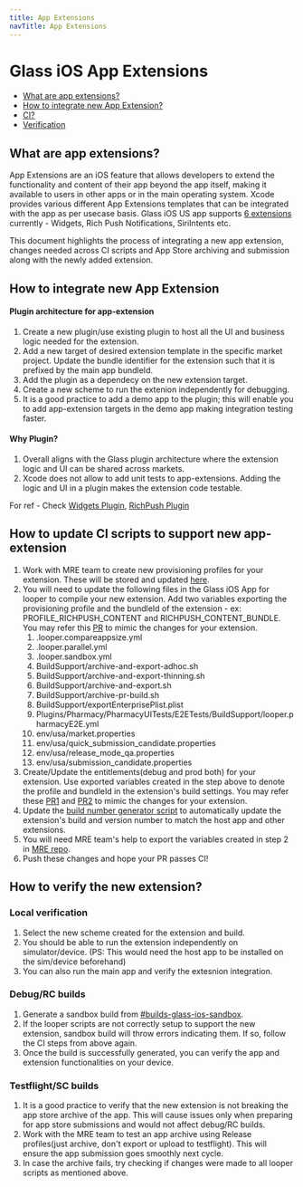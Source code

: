 ```yaml
---
title: App Extensions
navTitle: App Extensions
---
```


# Glass iOS App Extensions

- [What are app extensions?](#what-are-app-extesions)
- [How to integrate new App Extension?](#how-to-integrate-new-app-extension)
- [CI?](#how-to-update-CI-scripts-to-support-new-app-extension)
- [Verification](#how-to-verify-the-new-extension)

## What are app extensions?

App Extensions are an iOS feature that allows developers to extend the functionality and content of their app beyond the app itself, making it available to users in other apps or in the main operating system. Xcode provides various different App Extensions templates that can be integrated with the app as per usecase basis.
Glass iOS US app supports [6 extensions](https://gecgithub01.walmart.com/walmart-ios/glass-app/markets/usa/AppExtensions/) currently - Widgets, Rich Push Notifications, SiriIntents etc. 


This document highlights the process of integrating a new app extension, changes needed across CI scripts and App Store archiving and submission along with the newly added extension.


## How to integrate new App Extension

#### Plugin architecture for app-extension

1. Create a new plugin/use existing plugin to host all the UI and business logic needed for the extension.
2. Add a new target of desired extension template in the specific market project. Update the bundle identifier for the extension such that it is prefixed by the main app bundleId.
3. Add the plugin as a dependecy on the new extension target.
4. Create a new scheme to run the extenion independently for debugging.
5. It is a good practice to add a demo app to the plugin; this will enable you to add app-extension targets in the demo app making integration testing faster.

#### Why Plugin?
1. Overall aligns with the Glass plugin architecture where the extension logic and UI can be shared across markets.
2. Xcode does not allow to add unit tests to app-extensions. Adding the logic and UI in a plugin makes the extension code testable.

For ref - Check [Widgets Plugin](https://gecgithub01.walmart.com/walmart-ios/glass-app/tree/development/Plugins/Widgets), [RichPush Plugin](https://gecgithub01.walmart.com/walmart-ios/glass-app/tree/development/Plugins/RichPush)


## How to update CI scripts to support new app-extension
1. Work with MRE team to create new provisioning profiles for your extension. These will be stored and updated [here](https://gecgithub01.walmart.com/walmart-ios/glass-app/tree/development/BuildSupport).
2. You will need to update the following files in the Glass iOS App for looper to compile your new extension. Add two variables exporting the provisioning profile and the bundleId of the extension - ex: PROFILE_RICHPUSH_CONTENT and RICHPUSH_CONTENT_BUNDLE. You may refer this [PR](https://gecgithub01.walmart.com/walmart-ios/glass-app/pull/41790/files) to mimic the changes for your extension.
    1. .looper.compareappsize.yml
    2. .looper.parallel.yml
    3. .looper.sandbox.yml
    4. BuildSupport/archive-and-export-adhoc.sh
    5. BuildSupport/archive-and-export-thinning.sh
    6. BuildSupport/archive-and-export.sh
    7. BuildSupport/archive-pr-build.sh
    8. BuildSupport/exportEnterprisePlist.plist
    9. Plugins/Pharmacy/PharmacyUITests/E2ETests/BuildSupport/looper.pharmacyE2E.yml
    10. env/usa/market.properties
    11. env/usa/quick_submission_candidate.properties
    12. env/usa/release_mode_qa.properties
    13. env/usa/submission_candidate.properties
3. Create/Update the entitlements(debug and prod both) for your extension. Use exported variables created in the step above to denote the profile and bundleId in the extension's build settings.
You may refer these [PR1](https://gecgithub01.walmart.com/walmart-ios/glass-app/pull/41802/files) and [PR2](https://gecgithub01.walmart.com/walmart-ios/glass-app/pull/41805/files) to mimic the changes for your extension.
4. Update the [build number generator script](https://gecgithub01.walmart.com/walmart-ios/glass-app/blob/development/scripts/set_build_number.rb#L33) to automatically update the extension's build and version number to match the host app and other extensions. 
5. You will need MRE team's help to export the variables created in step 2 in [MRE repo](https://gecgithub01.walmart.com/mobile-platform/mre-tools/pull/493/files).
6. Push these changes and hope your PR passes CI! 

## How to verify the new extension?

### Local verification
1. Select the new scheme created for the extension and build.
2. You should be able to run the extension independently on simulator/device. (PS: This would need the host app to be installed on the sim/device beforehand)
3. You can also run the main app and verify the extesnion integration. 


### Debug/RC builds
1. Generate a sandbox build from [#builds-glass-ios-sandbox](https://walmart.slack.com/archives/C0133D3GG1X).
2. If the looper scripts are not correctly setup to support the new extension, sandbox build will throw errors indicating them. If so, follow the CI steps from above again.
3. Once the build is successfully generated, you can verify the app and extension functionalities on your device.

### Testflight/SC builds
1. It is a good practice to verify that the new extension is not breaking the app store archive of the app. This will cause issues only when preparing for app store submissions and would not affect debug/RC builds. 
2. Work with the MRE team to test an app archive using Release profiles(just archive, don't export or upload to testflight). This will ensure the app submission goes smoothly next cycle.
3. In case the archive fails, try checking if changes were made to all looper scripts as mentioned above.

